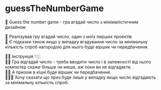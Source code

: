 # guessTheNumberGame
🦹 Guess the number game - гра вгадай число з мінімалістичним дизайном <br>

🧢 Реалізував гру вгадай число, один з моїх перших проектів <br>
🧶 Є підказки також якщо у випадку вгадування число за мінімальну кількість спроб нагородою для нього буде віршик чи передбачення. <br>

🙌🏼 Інструкція 👇🏼 <br>
🕺🏻 Гра відгадай число - треба вводити число і в залежності від нього компютер скаже більше чи меше, аж поки ви не відгадаєте.<br> 
💃🏻 А призом в кіцні буде віршик чи передбачення.  <br>
🧝🏻‍♂️ Хочу сказати що приз буде лише у випадку якщо число відгадають за мінімальну кількість спроб. <br>
